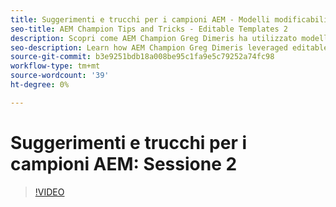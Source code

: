```yaml
---
title: Suggerimenti e trucchi per i campioni AEM - Modelli modificabili 2
seo-title: AEM Champion Tips and Tricks - Editable Templates 2
description: Scopri come AEM Champion Greg Dimeris ha utilizzato modelli modificabili in AEM Sites. Rivedi questi suggerimenti rapidi e poi dai loro un tentativo nella tua istanza oggi.
seo-description: Learn how AEM Champion Greg Dimeris leveraged editable templates in AEM Sites. Review these quick tips and then give them a try in your instance today.
source-git-commit: b3e9251bdb18a008be95c1fa9e5c79252a74fc98
workflow-type: tm+mt
source-wordcount: '39'
ht-degree: 0%

---
```



# Suggerimenti e trucchi per i campioni AEM: Sessione 2

>[!VIDEO](https://video.tv.adobe.com/v/3409427?quality=12&learn=on)
